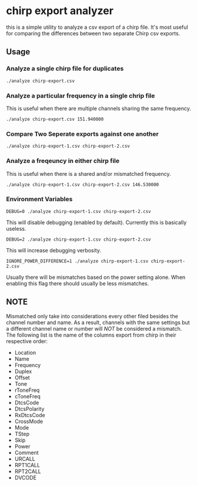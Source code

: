 # chirp export analyzer

this is a simple utility to analyze a csv export of a chirp file. It's most useful for comparing the differences between two separate Chirp csv exports.

## Usage

### Analyze a single chirp file for duplicates

```
./analyze chirp-export.csv
```

### Analyze a particular frequency in a single chrip file

This is useful when there are multiple channels sharing the same frequency.

```
./analyze chirp-export.csv 151.940000
```

### Compare Two Seperate exports against one another

```
./analyze chirp-export-1.csv chirp-export-2.csv
```

### Analyze a freqeuncy in either chirp file

This is useful when there is a shared and/or mismatched frequency.

```
./analyze chirp-export-1.csv chirp-export-2.csv 146.530000
```

### Environment Variables

```
DEBUG=0 ./analyze chirp-export-1.csv chirp-export-2.csv
```

This will disable debugging (enabled by default). Currently this is basically useless.

```
DEBUG=2 ./analyze chirp-export-1.csv chirp-export-2.csv
```

This will increase debugging verbosity.

```
IGNORE_POWER_DIFFERENCE=1 ./analyze chirp-export-1.csv chirp-export-2.csv
```

Usually there will be mismatches based on the power setting alone. When enabling this flag there should usually be less mismatches.

## NOTE

Mismatched only take into considerations every other filed besides the channel number and name. As a result, channels with the same settings but a different channel name or number will *NOT* be considered a mismatch. The following list is the name of the columns export from chirp in their respective order:

 * Location
 * Name
 * Frequency
 * Duplex
 * Offset
 * Tone
 * rToneFreq
 * cToneFreq
 * DtcsCode
 * DtcsPolarity
 * RxDtcsCode
 * CrossMode
 * Mode
 * TStep
 * Skip
 * Power
 * Comment
 * URCALL
 * RPT1CALL
 * RPT2CALL
 * DVCODE
